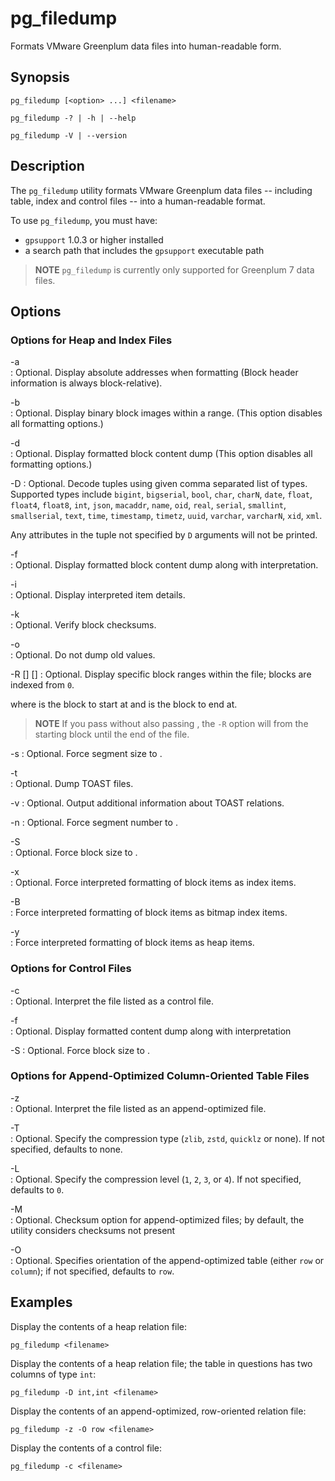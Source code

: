 # pg_filedump 

Formats VMware Greenplum data files into human-readable form.

## <a id="synopsis"></a>Synopsis 

```
pg_filedump [<option> ...] <filename>

pg_filedump -? | -h | --help

pg_filedump -V | --version
```

## <a id="desc"></a>Description 

The `pg_filedump` utility formats VMware Greenplum data files -- including table, index and control files -- into a human-readable format. 

To use `pg_filedump`, you must have:

- `gpsupport` 1.0.3 or higher installed 
- a search path that includes the `gpsupport` executable path

>**NOTE**
>`pg_filedump` is currently only supported for Greenplum 7 data files.

## <a id="options"></a>Options 

### <a id="options_heap_index"></a>Options for Heap and Index Files

 -a  
 :   Optional. Display absolute addresses when formatting (Block header information is always block-relative).

-b  
:   Optional. Display binary block images within a range. (This option disables all formatting options.) 
      
-d  
:   Optional. Display formatted block content dump (This option disables all formatting options.)

-D 
: Optional. Decode tuples using given comma separated list of types. Supported types include `bigint`, `bigserial`, `bool`, `char`, `charN`, `date`, `float`, `float4`, `float8`, `int`, `json`, `macaddr`, `name`, `oid`, `real`, `serial`, `smallint`, `smallserial`, `text`, `time`, `timestamp`, `timetz`, `uuid`, `varchar`, `varcharN`, `xid`, `xml`.

Any attributes in the tuple not specified by `D` arguments will not be printed.

-f   
:   Optional. Display formatted block content dump along with interpretation.

-i  
:   Optional. Display interpreted item details.

-k  
:   Optional. Verify block checksums.

-o  
:   Optional. Do not dump old values. 

-R  [<startblock>] [<endblock>]
:   Optional. Display specific block ranges within the file; blocks are indexed from `0`.

where <startblock> is the block to start at and <endblock> is the block to end at.

>**NOTE**
>If you pass <startblock> without also passing <endblock>, the `-R` option will from the starting block until the end of the file.

-s  <segsize>
:   Optional. Force segment size to <segsize>.

-t  
:   Optional. Dump TOAST files.

-v 
:   Optional. Output additional information about TOAST relations.

-n  <segnumber>
:   Optional. Force segment number to <segnumber>.

-S  
:   Optional. Force block size to <blocksize>.

-x  
:   Optional. Force interpreted formatting of block items as index items.
  
-B  
:   Force interpreted formatting of block items as bitmap index items.

-y  
:   Force interpreted formatting of block items as heap items.


### <a id="options_control"></a>Options for Control Files

  -c  
  :   Optional. Interpret the file listed as a control file.

  -f  
  :   Optional. Display formatted content dump along with interpretation

  -S  <blocksize> 
  :   Optional. Force block size to <blocksize>. 



### <a id="options_aoco"></a>Options for Append-Optimized Column-Oriented Table Files

  -z  
  :   Optional. Interpret the file listed as an append-optimized file.

  -T  
  :   Optional. Specify the compression type (`zlib`, `zstd`, `quicklz` or 
      none). If not specified, defaults to none.  

  -L  
  :   Optional. Specify the compression level (`1`, `2`, `3`, or `4`). If not 
      specified, defaults to `0`.

  -M  
  :   Optional. Checksum option for append-optimized files; by default, the utility  considers checksums not present

  -O  
  :   Optional. Specifies orientation of the append-optimized table (either `row` or `column`); if not specified, defaults to `row`.

## <a id="examples"></a>Examples 

Display the contents of a heap relation file:

```
pg_filedump <filename>
```

Display the contents of a heap relation file; the table in questions has two columns of type `int`: 

```
pg_filedump -D int,int <filename>
```

Display the contents of an append-optimized, row-oriented relation file:

```
pg_filedump -z -O row <filename>
```

Display the contents of a control file:

```
pg_filedump -c <filename>
```
